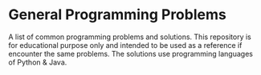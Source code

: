 # General Programming Problems
A list of common programming problems and solutions. This repository is for educational purpose only and intended to be used as a reference if encounter the same problems. The solutions use programming languages of Python & Java.

